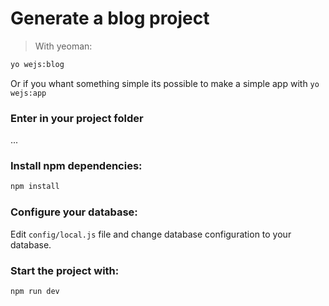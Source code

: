 # Generate a blog project

> With yeoman:

```sh
yo wejs:blog
```

Or if you whant something simple its possible to make a simple app with `yo wejs:app` 

### Enter in your project folder
...

### Install npm dependencies:

```sh
npm install
```

### Configure your database:

Edit ```config/local.js``` file and change database configuration to your database.

### Start the project with:

```sh
npm run dev
```

